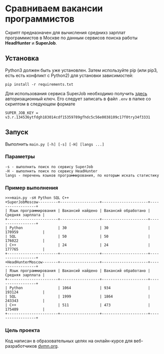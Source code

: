 # Сравниваем вакансии программистов

Скрипт предназначен для вычисления среднихз зарплат программистов в Москве по данным сервисов поиска работы **HeadHunter** и **SuperJob**.

## Установка

Python3 должен быть уже установлен. Затем используйте pip (или pip3, есть есть конфликт с Python2) для установки зависимостей:

`pip install -r requirements.txt`

Для использования сервиса SuperJob необходимо получить [здесь](https://api.superjob.ru/register/) авторизационный ключ. Его следует записать в файл `.env` в папке со скриптом в следующем формате

`SUPER_JOB_KEY = v3.r.134536ytfdgh183014cdf15359789gfhdc5c56e0038109c17f0try34f3331`

## Запуск

Выполнить `main.py [-h] [-s] [-H] [langs ...]`

### Параметры
    -s - выполнить поиск по сервису SuperJob
    -H - выполнить поиск по сервису HeadHunter
    langs - перечень языков программирования, по которым искать статистику

### Пример выполнения

    >>>main.py -sH Python SQL C++
    +SuperJobMoscow---------+------------------+---------------------+------------------+
    | Язык программирования | Вакансий найдено | Вакансий обработано | Средняя зарплата |
    +-----------------------+------------------+---------------------+------------------+
    | Python                | 30               | 30                  | 170959           |
    | SQL                   | 50               | 50                  | 176022           |
    | C++                   | 24               | 24                  | 177765           |
    +-----------------------+------------------+---------------------+------------------+
    +HeadHunterMoscow-------+------------------+---------------------+------------------+
    | Язык программирования | Вакансий найдено | Вакансий обработано | Средняя зарплата |
    +-----------------------+------------------+---------------------+------------------+
    | Python                | 1064             | 934                 | 193124           |
    | SQL                   | 1999             | 1864                | 243343           |
    | C++                   | 511              | 473                 | 175409           |
    +-----------------------+------------------+---------------------+------------------+

### Цель проекта

Код написан в образовательных целях на онлайн-курсе для веб-разработчиков [dvmn.org](https://dvmn.org/).
